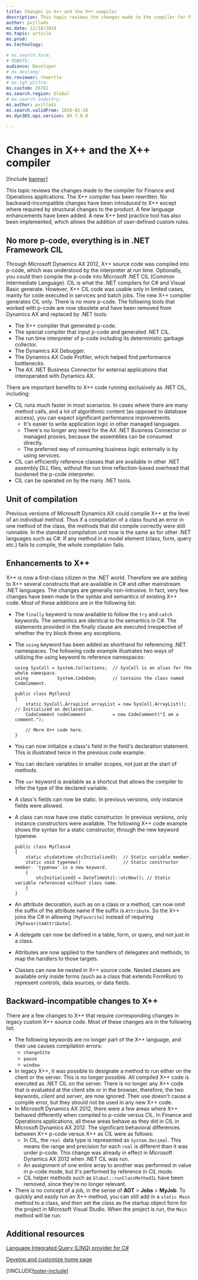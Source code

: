 ```yaml
---
title: Changes in X++ and the X++ compiler
description: This topic reviews the changes made to the compiler for Finance and Operations applications.
author: pvillads
ms.date: 12/18/2019
ms.topic: article
ms.prod: 
ms.technology: 

# ms.search.form: 
# ROBOTS: 
audience: Developer
# ms.devlang: 
ms.reviewer: rhaertle
# ms.tgt_pltfrm: 
ms.custom: 26781
ms.search.region: Global
# ms.search.industry: 
ms.author: pvillads
ms.search.validFrom: 2016-02-28
ms.dyn365.ops.version: AX 7.0.0

---
```


# Changes in X++ and the X++ compiler

[!include [banner](../includes/banner.md)]

This topic reviews the changes made to the compiler for Finance and Operations applications. The X++ compiler has been rewritten. No backward-incompatible changes have been introduced to X++ except where required by structural changes to the product. A few language enhancements have been added. A new X++ best practice tool has also been implemented, which allows the addition of user-defined custom rules.

## No more p-code, everything is in .NET Framework CIL
Through Microsoft Dynamics AX 2012, X++ source code was compiled into p-code, which was understood by the interpreter at run time. Optionally, you could then compile the p-code into Microsoft .NET CIL (Common Intermediate Language). CIL is what the .NET compilers for C\# and Visual Basic generate. However, X++ CIL code was usable only in limited cases, mainly for code executed in services and batch jobs. The new X++ compiler generates CIL only. There is no more p-code. The following tools that worked with p-code are now obsolete and have been removed from Dynamics AX and replaced by .NET tools:

-   The X++ compiler that generated p-code.
-   The special compiler that input p-code and generated .NET CIL.
-   The run time interpreter of p-code including its deterministic garbage collector.
-   The Dynamics AX Debugger.
-   The Dynamics AX Code Profiler, which helped find performance bottlenecks.
-   The AX .NET Business Connector for external applications that interoperated with Dynamics AX.

There are important benefits to X++ code running exclusively as .NET CIL, including:

-   CIL runs much faster in most scenarios. In cases where there are many method calls, and a lot of algorithmic content (as opposed to database access), you can expect significant performance improvements.
    -   It's easier to write application logic in other managed languages.
    -   There's no longer any need for the AX .NET Business Connector or managed proxies, because the assemblies can be consumed directly.
    -   The preferred way of consuming business logic externally is by using services.
-   CIL can efficiently reference classes that are available in other .NET assembly DLL files, without the run time reflection-based overhead that burdened the p-code interpreter.
-   CIL can be operated on by the many .NET tools.

## Unit of compilation
Previous versions of Microsoft Dynamics AX could compile X++ at the level of an individual method. Thus if a compilation of a class found an error in one method of the class, the methods that did compile correctly were still runnable. In the standard compilation unit now is the same as for other .NET languages such as C\#. If any method in a model element (class, form, query etc.) fails to compile, the whole compilation fails.

## Enhancements to X++
X++ is now a first-class citizen in the .NET world. Therefore we are adding to X++ several constructs that are available in C\# and other mainstream .NET languages. The changes are generally non-intrusive. In fact, very few changes have been made to the syntax and semantics of existing X++ code. Most of these additions are in the following list:

-   The `finally` keyword is now available to follow the `try` and `catch` keywords. The semantics are identical to the semantics in C\#. The statements provided in the finally clause are executed irrespective of whether the try block threw any exceptions.
-   The `using` keyword has been added as shorthand for referencing .NET namespaces. The following code example illustrates two ways of utilizing the using keyword to reference namespaces:

    ```xpp
    using SysColl = System.Collections;  // SysColl is an alias for the whole namespace.
    using           System.CodeDom;      // Contains the class named CodeComment.

    public class MyClass2
    {
        static SysColl.ArrayList arrayList = new SysColl.ArrayList(); // Initialized on declaration.
        CodeComment codeComment          = new CodeComment("I am a comment.");

        // More X++ code here.
    }
    ```

-   You can now initialize a class's field in the field's declaration statement. This is illustrated twice in the previous code example.
-   You can declare variables in smaller scopes, not just at the start of methods.
-   The `var` keyword is available as a shortcut that allows the compiler to infer the type of the declared variable.
-   A class's fields can now be static. In previous versions, only instance fields were allowed.
-   A class can now have one static constructor. In previous versions, only instance constructors were available. The following X++ code example shows the syntax for a static constructor, through the new keyword typenew.

    ```xpp
    public class MyClass4
    {
        static utcdatetime utcInitialized3;  // Static variable member.
        static void typenew()                // Static constructor member. 'typenew' is a new keyword.
        {
            utcInitialized3 = DateTimeUtil::utcNow(); // Static variable referenced without class name.
        }
    }
    ```

-   An attribute decoration, such as on a class or a method, can now omit the suffix of the attribute name if the suffix is `Attribute`. So the X++ joins the C\# in allowing `[MyFavorite]` instead of requiring `[MyFavoriteAttribute]`.
-   A delegate can now be defined in a table, form, or query, and not just in a class.
-   Attributes are now applied to the handlers of delegates and methods, to map the handlers to those targets.
-   Classes can now be nested in X++ source code. Nested classes are available only inside forms (such as a class that extends FormRun) to represent controls, data sources, or data fields.

## Backward-incompatible changes to X++
There are a few changes to X++ that require corresponding changes in legacy custom X++ source code. Most of these changes are in the following list:

-   The following keywords are no longer part of the X++ language, and their use causes compilation errors:
    -   `changeSite`
    -   `pause`
    -   `window`
-   In legacy X++, it was possible to designate a method to run either on the client or the server. This is no longer possible. All compiled X++ code is executed as .NET CIL on the server. There is no longer any X++ code that is evaluated at the client site or in the browser, therefore, the two keywords, *client* and *server*, are now ignored. Their use doesn't cause a compile error, but they should not be used in any new X++ code.
-   In Microsoft Dynamics AX 2012, there were a few areas where X++ behaved differently when compiled to p-code versus CIL. In Finance and Operations applications, all these areas behave as they did in CIL in Microsoft Dynamics AX 2012. The significant behavioral differences between X++ p-code versus X++ as CIL were as follows:
    -   In CIL, the `real `data type is represented as `System.Decimal`. This means the range and precision for each `real` is different than it was under p-code. This change was already in effect in Microsoft Dynamics AX 2012 when .NET CIL was run.
    -   An assignment of one entire array to another was performed in value in p-code mode, but it's performed by reference in CIL mode.
    -   CIL helper methods such as `Global::runClassMethodIL` have been removed, since they're no longer relevant.
-   There is no concept of a job, in the sense of **AOT** &gt; **Jobs** &gt; **MyJob**. To quickly and easily run an X++ method, you can still add in a `static Main` method to a class, and then set the class as the startup object form for the project in Microsoft Visual Studio. When the project is run, the `Main` method will be run.


## Additional resources

[Language Integrated Query (LINQ) provider for C#](linq-provider-c.md)

[Develop and customize home page](developer-home-page.md)





[!INCLUDE[footer-include](../../../includes/footer-banner.md)]